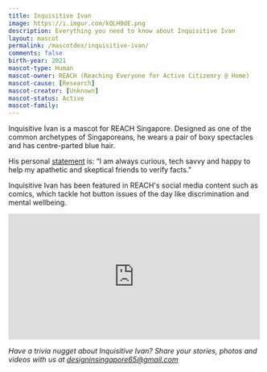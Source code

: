```yaml
---
title: Inquisitive Ivan
image: https://i.imgur.com/kQLH0dE.png
description: Everything you need to know about Inquisitive Ivan
layout: mascot
permalink: /mascotdex/inquisitive-ivan/
comments: false
birth-year: 2021
mascot-type: Human
mascot-owner: REACH (Reaching Everyone for Active Citizenry @ Home)
mascot-cause: [Research]
mascot-creator: [Unknown]
mascot-status: Active
mascot-family:
---
```


Inquisitive Ivan is a mascot for REACH Singapore. Designed as one of the common archetypes of Singaporeans, he wears a pair of boxy spectacles and has centre-parted blue hair. 

His personal <a href="https://www.reach.gov.sg/who-we-are/reach-characters" target="_blank">statement</a> is: “I am always curious, tech savvy and happy to help my apathetic and skeptical friends to verify facts.”  

Inquisitive Ivan has been featured in REACH's social media content such as comics, which tackle hot button issues of the day like discrimination and mental wellbeing.  

<div class="fb-post-container">
<iframe src="https://www.facebook.com/plugins/post.php?href=https%3A%2F%2Fwww.facebook.com%2FREACHSingapore%2Fposts%2Fpfbid0LomhRUWaM87UyRv5TBoNYACg1EdkPhxmZN6RHnwFJLjRR1rQjjN7cf78xDVRcDj3l&show_text=true&width=500" width="500" height="250" style="border:none;overflow:hidden" scrolling="no" frameborder="0" allowfullscreen="true" allow="autoplay; clipboard-write; encrypted-media; picture-in-picture; web-share"></iframe>
</div>

<i>Have a trivia nugget about Inquisitive Ivan? Share your stories, photos and videos with us at designinsingapore65@gmail.com</i>
